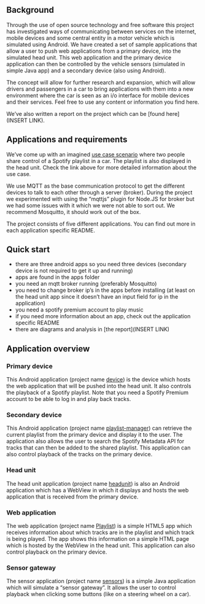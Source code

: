 ## Background

Through the use of open source technology and free software this project has investigated ways of communicating between services on the internet, mobile devices and some central entity in a motor vehicle which is simulated using Android. We have created a set of sample applications that allow a user to push web applications from a primary device, into the simulated head unit. This web application and the primary device application can then be controlled by the vehicle sensors (simulated in simple Java app) and a secondary device (also using Android). 

The concept will allow for further research and expansion, which will allow drivers and passengers in a car to bring applications with them into a new environment where the car is seen as an i/o interface for mobile devices and their services. Feel free to use any content or information you find here.

We’ve also written a report on the project which can be [found here](INSERT LINK).

## Applications and requirements

We’ve come up with an imagined [use case scenario](https://github.com/Snadde/infotainment/wiki/use-cases) where two people share control of a Spotify playlist in a car. The playlist is also displayed in the head unit. Check the link above for more detailed information about the use case.

We use MQTT as the base communication protocol to get the different devices to talk to each other through a server (broker). During the project we experimented with using the “mqttjs” plugin for Node.JS for broker but we had some issues with it which we were not able to sort out. We recommend Mosquitto, it should work out of the box.

The project consists of five different applications. You can find out more in each application specific README.

## Quick start

* there are three android apps so you need three devices (secondary device is not required to get it up and running)
* apps are found in the apps folder 
* you need an mqtt broker running (preferably Mosquitto)
* you need to change broker ip’s in the apps before installing (at least on the head unit app since it doesn’t have an input field for ip in the application)
* you need a spotify premium account to play music
* if you need more information about an app, check out the application specific README
* there are diagrams and analysis in [the report](INSERT LINK)

## Application overview

### Primary device

This Android application (project name [device](https://github.com/Snadde/infotainment/tree/development/apps/device)) is the device which hosts the web application that will be pushed into the head unit. It also controls the playback of a Spotify playlist. Note that you need a Spotify Premium account to be able to 
log in and play back tracks.

### Secondary device

This Android application (project name [playlist-manager](https://github.com/Snadde/infotainment/tree/development/apps/playlist-manager)) can retrieve the current playlist from the primary device and display it to the user. The application also allows the user to search the Spotify Metadata API for tracks that can then be added to the 
shared playlist. This application can also control playback of the tracks on the primary device.

### Head unit

The head unit application (project name [headunit](https://github.com/Snadde/infotainment/tree/development/apps/headunit))  is also an Android application which has a WebView in which it displays and hosts the web application that is received from the primary device.

### Web application

The web application (project name [Playlist](https://github.com/Snadde/infotainment/tree/development/apps/webapp/Playlist))  is a simple HTML5 app which receives information about which tracks are in the playlist and which track is being played. The app shows this information on a simple HTML page which is hosted by the WebView 
in the head unit. This application can also control playback on the primary device.

### Sensor gateway

The sensor application (project name [sensors](https://github.com/Snadde/infotainment/tree/development/apps/sensors)) is a simple Java application which will simulate a “sensor gateway”. It allows the user to control playback when clicking some buttons (like on a steering wheel on a car).

